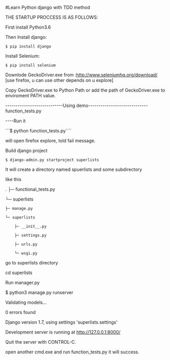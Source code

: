 #Learn Python django with TDD method

THE STARTUP PROCCESS IS AS FOLLOWS:

First install Python3.6

Then Install django: 

```$ pip install django```

Install Selenium:

```$ pip install selenium```

Downlode GeckoDriver.exe from :http://www.seleniumhq.org/download/  [use firefox, u can use other depends on u explore]

Copy GeckoDriver.exe to Python Path  or add the path of GeckoDriver.exe to enviroment PATH value.

----------------------------Using demo-----------------------------
function_tests.py

----Run it 

```$ python function_tests.py````

will open firefox explore, told fail message.

Build django project

```$ django-admin.py startproject superlists```

It will create a directory named spuerlists and some subdirectory

like this 

.
├─ functional_tests.py

└─ superlists

    ├─ manage.py

    └─ superlists

        ├─ __init__.py

        ├─ settings.py

        ├─ urls.py

        └─ wsgi.py


go to superlists directory

cd superlists

Run manager.py

$ python3 manage.py runserver

Validating models...

0 errors found

Django version 1.7, using settings 'superlists.settings'

Development server is running at http://127.0.0.1:8000/

Quit the server with CONTROL-C.

open another cmd.exe and run function_tests.py it will success. 
